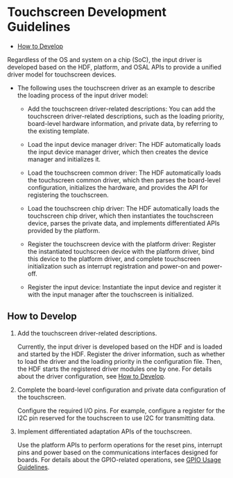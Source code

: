 # Touchscreen Development Guidelines<a name="EN-US_TOPIC_0000001052537515"></a>

-   [How to Develop](#section1255740132616)

Regardless of the OS and system on a chip \(SoC\), the input driver is developed based on the HDF, platform, and OSAL APIs to provide a unified driver model for touchscreen devices.

-   The following uses the touchscreen driver as an example to describe the loading process of the input driver model:
    -   Add the touchscreen driver-related descriptions: You can add the touchscreen driver-related descriptions, such as the loading priority, board-level hardware information, and private data, by referring to the existing template.

    -   Load the input device manager driver: The HDF automatically loads the input device manager driver, which then creates the device manager and initializes it.

    -   Load the touchscreen common driver: The HDF automatically loads the touchscreen common driver, which then parses the board-level configuration, initializes the hardware, and provides the API for registering the touchscreen.

    -   Load the touchscreen chip driver: The HDF automatically loads the touchscreen chip driver, which then instantiates the touchscreen device, parses the private data, and implements differentiated APIs provided by the platform.

    -   Register the touchscreen device with the platform driver: Register the instantiated touchscreen device with the platform driver, bind this device to the platform driver, and complete touchscreen initialization such as interrupt registration and power-on and power-off.

    -   Register the input device: Instantiate the input device and register it with the input manager after the touchscreen is initialized.


## How to Develop<a name="section1255740132616"></a>

1.  Add the touchscreen driver-related descriptions.

    Currently, the input driver is developed based on the HDF and is loaded and started by the HDF. Register the driver information, such as whether to load the driver and the loading priority in the configuration file. Then, the HDF starts the registered driver modules one by one. For details about the driver configuration, see  [How to Develop](driver-development.md#section1969312275533).

2.  Complete the board-level configuration and private data configuration of the touchscreen.

    Configure the required I/O pins. For example, configure a register for the I2C pin reserved for the touchscreen to use I2C for transmitting data.

3.  Implement differentiated adaptation APIs of the touchscreen.

    Use the platform APIs to perform operations for the reset pins, interrupt pins and power based on the communications interfaces designed for boards. For details about the GPIO-related operations, see  [GPIO Usage Guidelines](gpiousage-guidelines.md).


